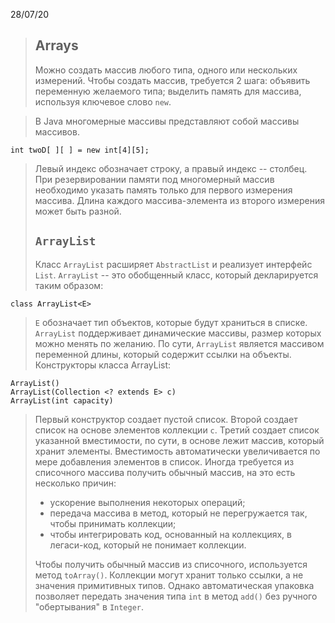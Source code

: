 28/07/20
>## Arrays
>Можно создать массив любого типа, одного или нескольких измерений.
>Чтобы создать массив, требуется 2 шага: объявить переменную желаемого типа; выделить память для массива, используя ключевое слово `new`.

>В Java многомерные массивы представляют собой массивы массивов. 

    int twoD[ ][ ] = new int[4][5];
> Левый индекс обозначает строку, а правый индекс -- столбец. При резервировании памяти под многомерный массив необходимо указать память только для первого измерения массива. Длина каждого массива-элемента из второго измерения может быть разной. 
>## `ArrayList`
>Класс `ArrayList` расширяет `AbstractList` и реализует интерфейс `List`. `ArrayList` -- это обобщенный класс, который декларируется таким образом:

    class ArrayList<E>
>`E` обозначает тип объектов, которые будут храниться в списке. `ArrayList` поддерживает динамические массивы, размер которых можно менять по желанию. По сути, `ArrayList` является массивом переменной длины, который содержит ссылки на объекты. 
>Конструкторы класса ArrayList:

    ArrayList()
    ArrayList(Collection <? extends E> c)
    ArrayList(int capacity)
>Первый конструктор создает пустой список. Второй создает список на основе элементов коллекции `c`. Третий создает список указанной вместимости, по сути, в основе лежит массив, который хранит элементы. Вместимость автоматически увеличивается по мере добавления элементов в список.
>Иногда требуется из списочного массива получить обычный массив, на это есть несколько причин:
> - ускорение выполнения некоторых операций;
> - передача массива в метод, который не перегружается так, чтобы принимать коллекции;
> - чтобы интегрировать код, основанный на коллекциях, в легаси-код, который не понимает коллекции.
> 
> Чтобы получить обычный массив из списочного, используется метод `toArray()`.
>Коллекции могут хранит только ссылки, а не значения примитивных типов. Однако автоматическая упаковка позволяет передать значения типа `int` в метод `add()` без ручного "обертывания" в `Integer`.
<!--stackedit_data:
eyJoaXN0b3J5IjpbNTIxMTY3MzE4XX0=
-->
